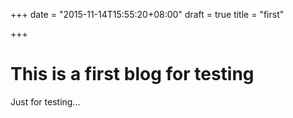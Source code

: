 +++
date = "2015-11-14T15:55:20+08:00"
draft = true
title = "first"

+++

# This is a first blog for testing

Just for testing...
